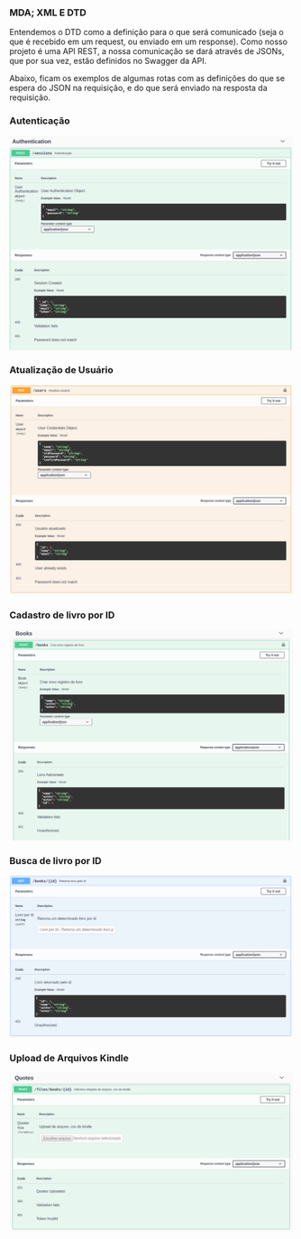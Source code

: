 ### MDA; XML E DTD

Entendemos o DTD como a definição para o que será comunicado (seja o que é recebido em um request, ou enviado em um response). Como nosso projeto é uma API REST, a nossa comunicação se dará através de JSONs, que por sua vez, estão definidos no Swagger da API.

Abaixo, ficam os exemplos de algumas rotas com as definições do que se espera do JSON na requisição, e do que será enviado na resposta da requisição.

### Autenticação
![MVC](./Authentication.png)

### Atualização de Usuário
![MVC](./UpdateUser.png)

### Cadastro de livro por ID
![MVC](./PostBooks.png)

### Busca de livro por ID
![MVC](./GetBookbyId.png)

### Upload de Arquivos Kindle
![MVC](./QuotesUpload.png)




